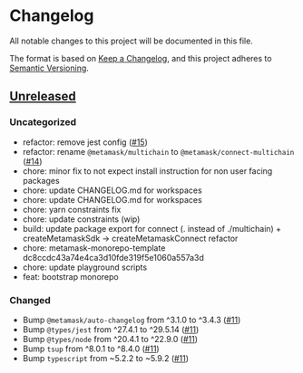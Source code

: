 # Changelog

All notable changes to this project will be documented in this file.

The format is based on [Keep a Changelog](https://keepachangelog.com/en/1.0.0/),
and this project adheres to [Semantic Versioning](https://semver.org/spec/v2.0.0.html).

## [Unreleased]

### Uncategorized

- refactor: remove jest config ([#15](https://github.com/MetaMask/metamask-connect-monorepo/pull/15))
- refactor: rename `@metamask/multichain` to `@metamask/connect-multichain` ([#14](https://github.com/MetaMask/metamask-connect-monorepo/pull/14))
- chore: minor fix to not expect install instruction for non user facing packages
- chore: update CHANGELOG.md for workspaces
- chore: update CHANGELOG.md for workspaces
- chore: yarn constraints fix
- chore: update constraints (wip)
- build: update package export for connect (. instead of ./multichain) + createMetamaskSdk -> createMetamaskConnect refactor
- chore: metamask-monorepo-template dc8ccdc43a74e4ca3d10fde319f5e1060a557a3d
- chore: update playground scripts
- feat: bootstrap monorepo

### Changed

- Bump `@metamask/auto-changelog` from ^3.1.0 to ^3.4.3 ([#11](https://github.com/MetaMask/connect-monorepo/pull/11))
- Bump `@types/jest` from ^27.4.1 to ^29.5.14 ([#11](https://github.com/MetaMask/connect-monorepo/pull/11))
- Bump `@types/node` from ^20.4.1 to ^22.9.0 ([#11](https://github.com/MetaMask/connect-monorepo/pull/11))
- Bump `tsup` from ^8.0.1 to ^8.4.0 ([#11](https://github.com/MetaMask/connect-monorepo/pull/11))
- Bump `typescript` from ~5.2.2 to ~5.9.2 ([#11](https://github.com/MetaMask/connect-monorepo/pull/11))

[Unreleased]: https://github.com/MetaMask/metamask-connect-monorepo/
